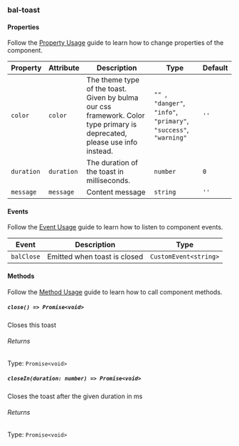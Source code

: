 ### bal-toast
 
#### Properties

Follow the [Property Usage](https://design.baloise.dev/?path=/docs/implementation-property--page) guide to learn how to change properties of the component.

| Property   | Attribute  | Description                                                                                                               | Type                                                                        | Default |
| ---------- | ---------- | ------------------------------------------------------------------------------------------------------------------------- | --------------------------------------------------------------------------- | ------- |
| `color`    | `color`    | The theme type of the toast. Given by bulma our css framework. Color type primary is deprecated, please use info instead. | `"" `, ` "danger" `, ` "info" `, ` "primary" `, ` "success" `, ` "warning"` | `''`    |
| `duration` | `duration` | The duration of the toast in milliseconds.                                                                                | `number`                                                                    | `0`     |
| `message`  | `message`  | Content message                                                                                                           | `string`                                                                    | `''`    |


#### Events

Follow the [Event Usage](https://design.baloise.dev/?path=/docs/implementation-event--page) guide to learn how to listen to component events.

| Event      | Description                  | Type                  |
| ---------- | ---------------------------- | --------------------- |
| `balClose` | Emitted when toast is closed | `CustomEvent<string>` |


#### Methods

Follow the [Method Usage](https://design.baloise.dev/?path=/docs/implementation-method--page) guide to learn how to call component methods.

##### `close() => Promise<void>`

Closes this toast

###### Returns

Type: `Promise<void>`



##### `closeIn(duration: number) => Promise<void>`

Closes the toast after the given duration in ms

###### Returns

Type: `Promise<void>`




 